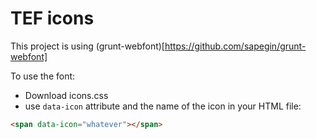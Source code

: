 # TEF icons

This project is using (grunt-webfont)[https://github.com/sapegin/grunt-webfont]

To use the font:
- Download icons.css
- use `data-icon` attribute and the name of the icon in your HTML file:

```html
<span data-icon="whatever"></span>
```
